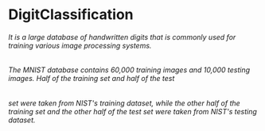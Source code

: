# DigitClassification

###### It is a large database of handwritten digits that is commonly used for training various image processing systems.
###### The MNIST database contains 60,000 training images and 10,000 testing images. Half of the training set and half of the test 
###### set were taken from NIST's training dataset, while the other half of the training set and the other half of the test set were taken from NIST's testing dataset.

